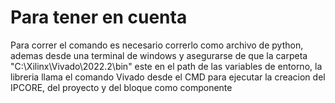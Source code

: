 # Para tener en cuenta

Para correr el comando es necesario correrlo como archivo de python, ademas desde una terminal de windows y asegurarse de que la carpeta "C:\Xilinx\Vivado\2022.2\bin" este en el path de las variables de entorno, la libreria llama el comando Vivado desde el CMD para ejecutar la creacion del IPCORE, del proyecto y del bloque como componente
